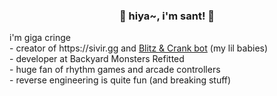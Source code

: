 <h3 align="center">🌸 hiya~, i'm sant! 🌸</h3>
i'm giga cringe <br>
- creator of https://sivir.gg and <a href="https://sivir.gg/discord">Blitz & Crank bot</a> (my lil babies) <br>
- developer at Backyard Monsters Refitted <br>
- huge fan of rhythm games and arcade controllers <br>
- reverse engineering is quite fun (and breaking stuff)

<!--
**Santoryo/Santoryo** is a ✨ _special_ ✨ repository because its `README.md` (this file) appears on your GitHub profile.

Here are some ideas to get you started:

- 🔭 I’m currently working on ...
- 🌱 I’m currently learning ...
- 👯 I’m looking to collaborate on ...
- 🤔 I’m looking for help with ...
- 💬 Ask me about ...
- 📫 How to reach me: ...
- 😄 Pronouns: ...
- ⚡ Fun fact: ...
-->
